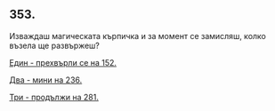 ## 353.

Изваждаш магическата кърпичка и за момент се замисляш, колко
възела ще развържеш?

[Един - прехвърли се на 152.](./152)

[Два - мини на 236.](./236)

[Три - продължи на 281.](./281)
